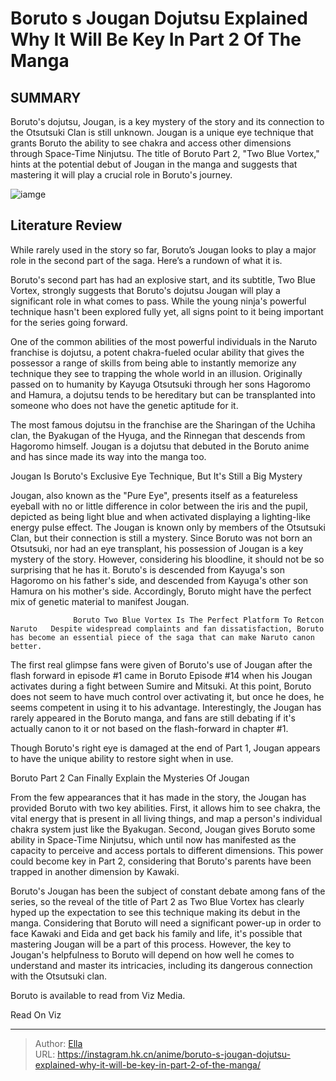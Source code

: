 # Boruto s Jougan Dojutsu Explained Why It Will Be Key In Part 2 Of The Manga


## SUMMARY 



  Boruto&#39;s dojutsu, Jougan, is a key mystery of the story and its connection to the Otsutsuki Clan is still unknown.   Jougan is a unique eye technique that grants Boruto the ability to see chakra and access other dimensions through Space-Time Ninjutsu.   The title of Boruto Part 2, &#34;Two Blue Vortex,&#34; hints at the potential debut of Jougan in the manga and suggests that mastering it will play a crucial role in Boruto&#39;s journey.  

![iamge](https://static1.srcdn.com/wordpress/wp-content/uploads/2023/07/boruto-and-his-jougan-1.jpg)

## Literature Review

While rarely used in the story so far, Boruto’s Jougan looks to play a major role in the second part of the saga. Here’s a rundown of what it is.




Boruto&#39;s second part has had an explosive start, and its subtitle, Two Blue Vortex, strongly suggests that Boruto&#39;s dojutsu Jougan will play a significant role in what comes to pass. While the young ninja&#39;s powerful technique hasn&#39;t been explored fully yet, all signs point to it being important for the series going forward.




One of the common abilities of the most powerful individuals in the Naruto franchise is dojutsu, a potent chakra-fueled ocular ability that gives the possessor a range of skills from being able to instantly memorize any technique they see to trapping the whole world in an illusion. Originally passed on to humanity by Kayuga Otsutsuki through her sons Hagoromo and Hamura, a dojutsu tends to be hereditary but can be transplanted into someone who does not have the genetic aptitude for it.

          

The most famous dojutsu in the franchise are the Sharingan of the Uchiha clan, the Byakugan of the Hyuga, and the Rinnegan that descends from Hagoromo himself. Jougan is a dojutsu that debuted in the Boruto anime and has since made its way into the manga too.


 Jougan Is Boruto&#39;s Exclusive Eye Technique, But It&#39;s Still a Big Mystery 
          




Jougan, also known as the &#34;Pure Eye&#34;, presents itself as a featureless eyeball with no or little difference in color between the iris and the pupil, depicted as being light blue and when activated displaying a lighting-like energy pulse effect. The Jougan is known only by members of the Otsutsuki Clan, but their connection is still a mystery. Since Boruto was not born an Otsutsuki, nor had an eye transplant, his possession of Jougan is a key mystery of the story. However, considering his bloodline, it should not be so surprising that he has it. Boruto&#39;s is descended from Kayuga&#39;s son Hagoromo on his father&#39;s side, and descended from Kayuga&#39;s other son Hamura on his mother&#39;s side. Accordingly, Boruto might have the perfect mix of genetic material to manifest Jougan.

                  Boruto Two Blue Vortex Is The Perfect Platform To Retcon Naruto   Despite widespread complaints and fan dissatisfaction, Boruto has become an essential piece of the saga that can make Naruto canon better.   




The first real glimpse fans were given of Boruto&#39;s use of Jougan after the flash forward in episode #1 came in Boruto Episode #14 when his Jougan activates during a fight between Sumire and Mitsuki. At this point, Boruto does not seem to have much control over activating it, but once he does, he seems competent in using it to his advantage. Interestingly, the Jougan has rarely appeared in the Boruto manga, and fans are still debating if it&#39;s actually canon to it or not based on the flash-forward in chapter #1.



Though Boruto&#39;s right eye is damaged at the end of Part 1, Jougan appears to have the unique ability to restore sight when in use.






 Boruto Part 2 Can Finally Explain the Mysteries Of Jougan 
          




From the few appearances that it has made in the story, the Jougan has provided Boruto with two key abilities. First, it allows him to see chakra, the vital energy that is present in all living things, and map a person&#39;s individual chakra system just like the Byakugan. Second, Jougan gives Boruto some ability in Space-Time Ninjutsu, which until now has manifested as the capacity to perceive and access portals to different dimensions. This power could become key in Part 2, considering that Boruto&#39;s parents have been trapped in another dimension by Kawaki.

Boruto&#39;s Jougan has been the subject of constant debate among fans of the series, so the reveal of the title of Part 2 as Two Blue Vortex has clearly hyped up the expectation to see this technique making its debut in the manga. Considering that Boruto will need a significant power-up in order to face Kawaki and Eida and get back his family and life, it&#39;s possible that mastering Jougan will be a part of this process. However, the key to Jougan&#39;s helpfulness to Boruto will depend on how well he comes to understand and master its intricacies, including its dangerous connection with the Otsutsuki clan.




Boruto is available to read from Viz Media.

Read On Viz



---

> Author: [Ella](https://instagram.hk.cn/)  
> URL: https://instagram.hk.cn/anime/boruto-s-jougan-dojutsu-explained-why-it-will-be-key-in-part-2-of-the-manga/  

